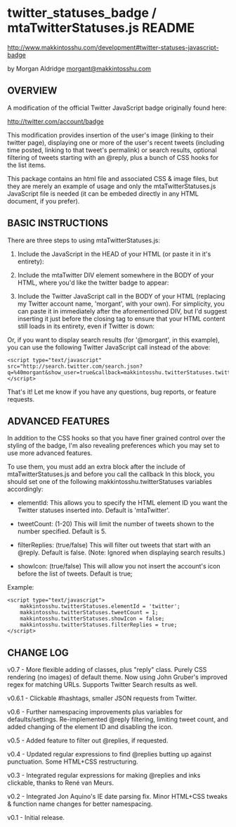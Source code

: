 twitter_statuses_badge / mtaTwitterStatuses.js README
=====================================================

http://www.makkintosshu.com/development#twitter-statuses-javascript-badge

by Morgan Aldridge <morgant@makkintosshu.com>

OVERVIEW
--------

A modification of the official Twitter JavaScript badge originally found here:

   http://twitter.com/account/badge

This modification provides insertion of the user's image (linking to their twitter page), displaying one or more of the user's recent tweets (including time posted, linking to that tweet's permalink) or search results, optional filtering of tweets starting with an @reply, plus a bunch of CSS hooks for the list items.

This package contains an html file and associated CSS & image files, but they are merely an example of usage and only the mtaTwitterStatuses.js JavaScript file is needed (it can be embeded directly in any HTML document, if you prefer).

BASIC INSTRUCTIONS
------------------

There are three steps to using mtaTwitterStatuses.js:

1) Include the JavaScript in the HEAD of your HTML (or paste it in it's entirety):

	<script type="text/javascript" src="your/path/to/mtaTwitterStatuses.js"></script>

2) Include the mtaTwitter DIV element somewhere in the BODY of your HTML, where you'd like the twitter badge to appear:

	<div id="mtaTwitter"></div>

3) Include the Twitter JavaScript call in the BODY of your HTML (replacing my Twitter account name, 'morgant', with your own). For simplicity, you can paste it in immediately after the aforementioned DIV, but I'd suggest inserting it just before the closing </body> tag to ensure that your HTML content still loads in its entirety, even if Twitter is down:

	<script type="text/javascript" src="http://www.twitter.com/statuses/user_timeline/morgant.json?skip_user=true&callback=makkintosshu.twitterStatuses.twitterCallback"></script>

Or, if you want to display search results (for '@morgant', in this example), you can use the following Twitter JavaScript call instead of the above:

	<script type="text/javascript" src="http://search.twitter.com/search.json?q=%40morgant&show_user=true&callback=makkintosshu.twitterStatuses.twitterCallback"></script>

That's it! Let me know if you have any questions, bug reports, or feature requests.

ADVANCED FEATURES
-----------------

In addition to the CSS hooks so that you have finer grained control over the styling of the badge, I'm also revealing preferences which you may set to use more advanced features.

To use them, you must add an extra <script type="text/javascript"></script> block after the include of mtaTwitterStatuses.js and before you call the callback In this block, you should set one of the following makkintosshu.twitterStatuses variables accordingly:

* elementId: This allows you to specify the HTML element ID you want the Twitter statuses inserted into. Default is 'mtaTwitter'.
	
* tweetCount: (1-20) This will limit the number of tweets shown to the number specified. Default is 5.
	
* filterReplies: (true/false) This will filter out tweets that start with an @reply. Default is false. (Note: Ignored when displaying search results.)
	
* showIcon: (true/false) This will allow you not insert the account's icon before the list of tweets. Default is true;

Example:

	<script type="text/javascript">
		makkintosshu.twitterStatuses.elementId = 'twitter';
		makkintosshu.twitterStatuses.tweetCount = 1;
		makkintosshu.twitterStatuses.showIcon = false;
		makkintosshu.twitterStatuses.filterReplies = true;
	</script>

CHANGE LOG
----------

v0.7 - More flexible adding of classes, plus "reply" class. Purely CSS rendering (no images) of default theme. Now using John Gruber's improved regex for matching URLs. Supports Twitter Search results as well.

v0.6.1 - Clickable #hashtags, smaller JSON requests from Twitter.

v0.6 - Further namespacing improvements plus variables for defaults/settings. Re-implemented @reply filtering, limiting tweet count, and added changing of the element ID and disabling the icon.

v0.5 - Added feature to filter out @replies, if requested.

v0.4 - Updated regular expressions to find @replies butting up against punctuation. Some HTML+CSS restructuring.

v0.3 - Integrated regular expressions for making @replies and inks clickable, thanks to René van Meurs.

v0.2 - Integrated Jon Aquino's IE date parsing fix. Minor HTML+CSS tweaks & function name changes for better namespacing.

v0.1 - Initial release.
